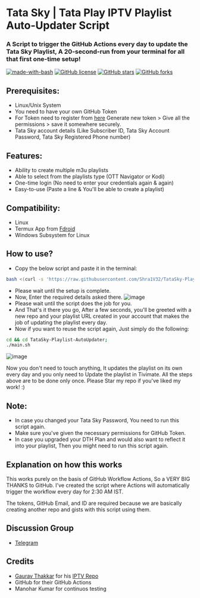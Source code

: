 # Tata Sky | Tata Play IPTV Playlist Auto-Updater Script
### A Script to trigger the GitHub Actions every day to update the Tata Sky Playlist, A 20-second-run from your terminal for all that first one-time setup!
[![made-with-bash](https://img.shields.io/badge/Made%20with-Bash-1f425f.svg)](https://www.gnu.org/software/bash/)
[![GitHub license](https://badgen.net/github/license/Shra1V32/TataSky-Playlist-AutoUpdater)](https://github.com/Shra1V32/TataSky-Playlist-AutoUpdater/blob/master/LICENSE)
[![GitHub stars](https://img.shields.io/github/stars/Shra1V32/TataSky-Playlist-AutoUpdater?style=social&label=Star&maxAge=2592000)](https://GitHub.com/Shra1V32/TataSky-Playlist-AutoUpdater/stargazers/)
[![GitHub forks](https://img.shields.io/github/forks/Shra1V32/TataSky-Playlist-AutoUpdater.svg?style=social&label=Fork&maxAge=2592000)](https://GitHub.com/Shra1V32/TataSky-Playlist-AutoUpdater/network/)

## Prerequisites:
* Linux/Unix System
* You need to have your own GitHub Token
* For Token need to register from [here](https://github.com/settings/tokens)
Generate new token > Give all the permissions > save it somewhere securely.
* Tata Sky account details (Like Subscriber ID, Tata Sky Account Password, Tata Sky Registered Phone number)

## Features:
- Ability to create multiple m3u playlists
- Able to select from the playlists type (OTT Navigator or Kodi)
- One-time login (No need to enter your credentials again & again)
- Easy-to-use (Paste a line & You'll be able to create a playlist)


## Compatibility:
* Linux
* Termux App from [Fdroid](https://f-droid.org/en/packages/com.termux/)
* Windows Subsystem for Linux

## How to use?
* Copy the below script and paste it in the terminal:
```bash
bash <(curl -s 'https://raw.githubusercontent.com/Shra1V32/TataSky-Playlist-AutoUpdater/main/curl.sh')
```
* Please wait until the setup is complete.
* Now, Enter the required details asked there.
![image](https://i.ibb.co/1Z9xkL4/Screenshot-2022-01-19-110057.png)
* Please wait until the script does the job for you.
* And That's it there you go, After a few seconds, you'll be greeted with a new repo and your playlist URL created in your account that makes the job of updating the playlist every day.
* Now if you want to reuse the script again, Just simply do the following: 
```bash
cd && cd TataSky-Playlist-AutoUpdater;
./main.sh
```
![image](https://i.ibb.co/NKqMnPg/Screenshot-2022-01-10-001252.png)

Now you don't need to touch anything, It updates the playlist on its own every day and you only need to Update the playlist in Tivimate.
All the steps above are to be done only once. Please Star my repo if you've liked my work! :)

## Note:

* In case you changed your Tata Sky Password, You need to run this script again.
* Make sure you've given the necessary permissions for GitHub Token.
* In case you upgraded your DTH Plan and would also want to reflect it into your playlist, Then you might need to run this script again.
##


## Explanation on how this works

This works purely on the basis of GitHub Workflow Actions, So a VERY BIG THANKS to GitHub.
I've created the script where Actions will automatically trigger the workflow every day for 2:30 AM IST.

The tokens, GitHub Email, and ID are required because we are basically creating another repo and gists with this script using them.

## Discussion Group
* [Telegram](https://t.me/tskyiptv)

## Credits

* [Gaurav Thakkar](https://github.com/ForceGT) for his [IPTV Repo](https://github.com/ForceGT/Tata-Sky-IPTV)
* GitHub for their GitHub Actions
* Manohar Kumar for continuos testing




